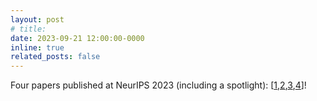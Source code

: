 ```yaml
---
layout: post
# title: 
date: 2023-09-21 12:00:00-0000
inline: true
related_posts: false
---
```


Four papers published at NeurIPS 2023 (including a spotlight): [[1](https://openreview.net/pdf?id=9EndFTDiqh),[2](https://openreview.net/pdf?id=ECvtxmVP0x),[3](https://openreview.net/pdf?id=MfiK69Ga6p),[4](https://openreview.net/pdf?id=KipjqOPaZ0)]!